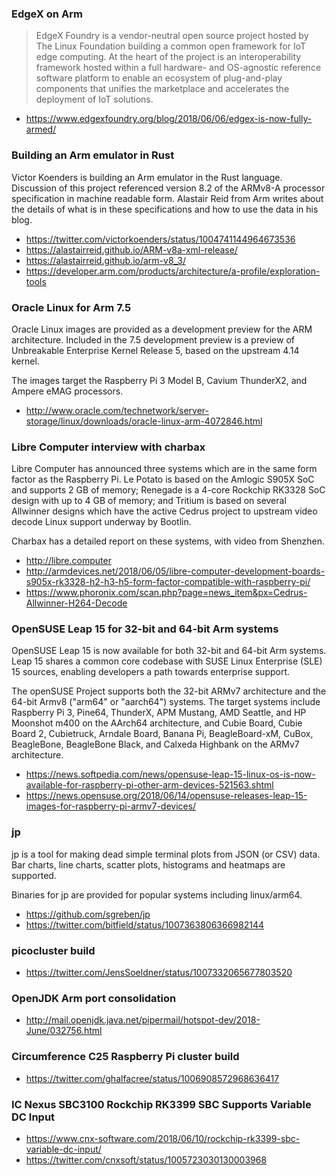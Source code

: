 ### EdgeX on Arm

> EdgeX Foundry is a vendor-neutral open source project hosted by The Linux Foundation building a common 
open framework for IoT edge computing.  At the heart of the project is an interoperability framework 
hosted within a full hardware- and OS-agnostic reference software platform to enable an ecosystem 
of plug-and-play components that unifies the marketplace and accelerates the deployment of IoT solutions.

* https://www.edgexfoundry.org/blog/2018/06/06/edgex-is-now-fully-armed/

### Building an Arm emulator in Rust

Victor Koenders is building an Arm emulator in the Rust language. Discussion
of this project referenced version 8.2 of the ARMv8-A processor specification in machine readable form.
Alastair Reid from Arm writes about the details of what
is in these specifications and how to use the data in his blog.

* https://twitter.com/victorkoenders/status/1004741144964673536
* https://alastairreid.github.io/ARM-v8a-xml-release/
* https://alastairreid.github.io/arm-v8_3/
* https://developer.arm.com/products/architecture/a-profile/exploration-tools

### Oracle Linux for Arm 7.5

Oracle Linux images are provided as a development preview for the ARM architecture. Included in the 7.5 development preview is a preview of Unbreakable Enterprise Kernel Release 5, based on the upstream 4.14 kernel.  

The images target the Raspberry Pi 3 Model B, Cavium ThunderX2, and
Ampere eMAG processors.

* http://www.oracle.com/technetwork/server-storage/linux/downloads/oracle-linux-arm-4072846.html

### Libre Computer interview with charbax

Libre Computer has announced three systems which are in the same
form factor as the Raspberry Pi. Le Potato is based on the Amlogic
S905X SoC and supports 2 GB of memory; Renegade is a 4-core Rockchip
RK3328 SoC design with up to 4 GB of memory; and Tritium is based
on several Allwinner designs which have the active Cedrus project
to upstream video decode Linux support underway by Bootlin.

Charbax has a detailed report on these systems, with video from Shenzhen.

* http://libre.computer
* http://armdevices.net/2018/06/05/libre-computer-development-boards-s905x-rk3328-h2-h3-h5-form-factor-compatible-with-raspberry-pi/
* https://www.phoronix.com/scan.php?page=news_item&px=Cedrus-Allwinner-H264-Decode

### OpenSUSE Leap 15 for 32-bit and 64-bit Arm systems

OpenSUSE Leap 15 is now available for both 32-bit and 64-bit Arm systems.
Leap 15 shares a common core codebase with SUSE Linux Enterprise (SLE) 15 sources,
enabling developers a path towards enterprise support.

The openSUSE Project supports both the 32-bit ARMv7 architecture and the 64-bit Armv8 ("arm64" or "aarch64") systems. 
The target systems include Raspberry Pi 3, Pine64, ThunderX, APM Mustang, AMD Seattle, and HP Moonshot m400 on the AArch64 architecture, 
and Cubie Board, Cubie Board 2, Cubietruck, Arndale Board, Banana Pi, BeagleBoard-xM, CuBox, BeagleBone, BeagleBone Black, and Calxeda Highbank on the ARMv7 architecture.

* https://news.softpedia.com/news/opensuse-leap-15-linux-os-is-now-available-for-raspberry-pi-other-arm-devices-521563.shtml
* https://news.opensuse.org/2018/06/14/opensuse-releases-leap-15-images-for-raspberry-pi-armv7-devices/

### jp

jp is a tool for making dead simple terminal plots from JSON (or CSV) data. 
Bar charts, line charts, scatter plots, histograms and heatmaps are supported. 

Binaries for jp are provided for popular systems including linux/arm64.

* https://github.com/sgreben/jp
* https://twitter.com/bitfield/status/1007363806366982144

### picocluster build

* https://twitter.com/JensSoeldner/status/1007332065677803520

### OpenJDK Arm port consolidation

* http://mail.openjdk.java.net/pipermail/hotspot-dev/2018-June/032756.html

### Circumference C25 Raspberry Pi cluster build

* https://twitter.com/ghalfacree/status/1006908572968636417

### IC Nexus SBC3100 Rockchip RK3399 SBC Supports Variable DC Input

* https://www.cnx-software.com/2018/06/10/rockchip-rk3399-sbc-variable-dc-input/
* https://twitter.com/cnxsoft/status/1005723030130003968
